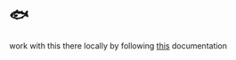 # 🐟
work with this there locally by following [this]([url](https://shopify.dev/docs/themes/getting-started/customize)https://shopify.dev/docs/themes/getting-started/customize) documentation
